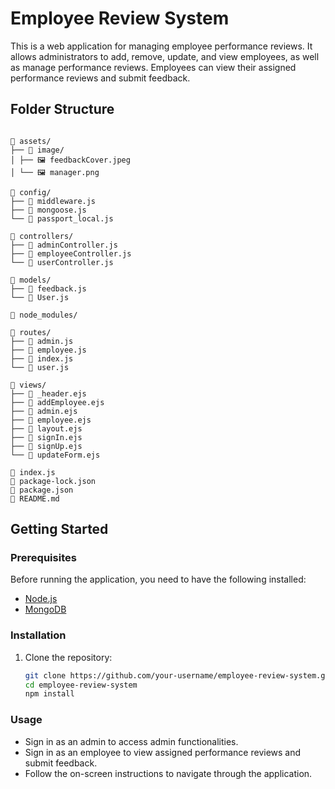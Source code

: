 # Employee Review System

This is a web application for managing employee performance reviews. It allows administrators to add, remove, update, and view employees, as well as manage performance reviews. Employees can view their assigned performance reviews and submit feedback.

## Folder Structure
```

📂 assets/
├── 📂 image/
│ ├── 🖼️ feedbackCover.jpeg
│ └── 🖼️ manager.png

📂 config/
├── 📄 middleware.js
├── 📄 mongoose.js
└── 📄 passport_local.js

📂 controllers/
├── 📄 adminController.js
├── 📄 employeeController.js
└── 📄 userController.js

📂 models/
├── 📄 feedback.js
└── 📄 User.js

📂 node_modules/

📂 routes/
├── 📄 admin.js
├── 📄 employee.js
├── 📄 index.js
└── 📄 user.js

📂 views/
├── 📄 _header.ejs
├── 📄 addEmployee.ejs
├── 📄 admin.ejs
├── 📄 employee.ejs
├── 📄 layout.ejs
├── 📄 signIn.ejs
├── 📄 signUp.ejs
└── 📄 updateForm.ejs

📄 index.js
📄 package-lock.json
📄 package.json
📄 README.md
```

## Getting Started

### Prerequisites

Before running the application, you need to have the following installed:

- [Node.js](https://nodejs.org/)
- [MongoDB](https://www.mongodb.com/)

### Installation

1. Clone the repository:
   ```sh
   git clone https://github.com/your-username/employee-review-system.git
   cd employee-review-system
   npm install


### Usage
- Sign in as an admin to access admin functionalities.
- Sign in as an employee to view assigned performance reviews and submit feedback.
- Follow the on-screen instructions to navigate through the application.
